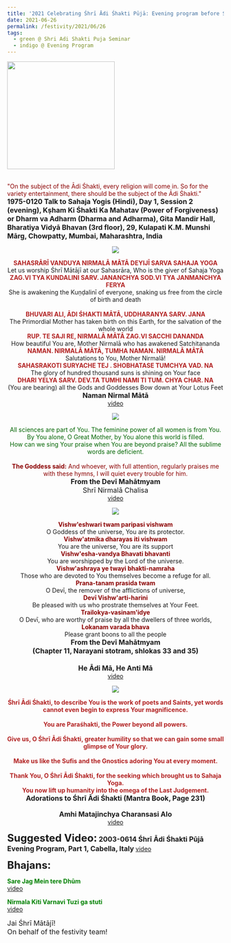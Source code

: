 ```yaml
---
title: '2021 Celebrating Śhrī Ādi Śhakti Pūjā: Evening program before Śhrī Ādi Śhakti Pūjā'
date: 2021-06-26
permalink: /festivity/2021/06/26
tags:
  - green @ Shri Adi Shakti Puja Seminar
  - indigo @ Evening Program
---
```


<div style="text-align: left"><img src="/images/image1.png" width="250" /></div><br>

<p>
<font color="DarkRed">"On the subject of the Ādi Śhakti, every religion will come in. So for the variety entertainment, there should be the subject of the Ādi Śhakti."</font><br>
<font size="+0"><b>1975-0120 Talk to Sahaja Yogis (Hindi), Day 1, Session 2 (evening), Kṣham Ki Śhakti Ka Mahatav (Power of Forgiveness) or Dharm va Adharm (Dharma and Adharma), Gita Mandir Hall, Bharatiya Vidyā Bhavan (3rd floor), 29, Kulapati K.M. Munshi Mārg, Chowpatty, Mumbai, Maharashtra, India</b></font>
</p>

<div style="text-align: center"><img src="/images/image719.png" /></div>

<p style=" text-align:center;">
<font color="FireBrick"><b>  SAHASRĀRĪ VANDUYA NIRMALĀ MĀTĀ DEYIJĪ SARVA SAHAJA YOGA</b></font><br>
Let us worship Śhrī Mātājī at our Sahasrāra, Who is the giver of Sahaja Yoga<br>
<font color="FireBrick"><b>ZAG.VI TYA KUNDALINI SARV. JANANCHYA SOD.VI TYA JANMANCHYA FERYA</b></font><br>
She is awakening the Kuṇḍalinī of everyone, snaking us free from the circle of birth and death<br>
<br>
<font color="FireBrick"><b>BHUVARI ALI, ĀDI ŚHAKTI MĀTĀ, UDDHARANYA SARV. JANA</b></font><br>
The Primordial Mother has taken birth on this Earth, for the salvation of the whole world<br>
<font color="FireBrick"><b>RUP. TE SAJI RE, NIRMALĀ MĀTĀ ZAG.VI SACCHI DANANDA</b></font><br>
How beautiful You are, Mother Nirmalā who has awakened Satchitananda<br>
<font color="FireBrick"><b>NAMAN. NIRMALĀ MĀTĀ, TUMHA NAMAN. NIRMALĀ MĀTĀ</b></font><br>
Salutations to You, Mother Nirmalā!<br>
<font color="FireBrick"><b>SAHASRAKOTI SURYACHE TEJ . SHOBHATASE TUMCHYA VAD. NA</b></font><br>
The glory of hundred thousand suns is shining on Your face<br>
<font color="FireBrick"><b>DHARI YELYA SARV. DEV.TA TUMHI NAMI TI TUM. CHYA CHAR. NA</b></font><br>
(You are bearing) all the Gods and Goddesses Bow down at Your Lotus Feet</font><br>
<font size="+0"><b>Naman Nirmal Mātā</b></font><br>
<a href="https://seven-teams.github.io/Videos_Links.html">video</a>
</p>

<div style="text-align: center"><img src="/images/image720.png" /></div>

<p style=" text-align:center;">
<font color="DarkGreen">All sciences are part of You. The feminine power of all women is from You.<br>
By You alone, O Great Mother, by You alone this world is filled.<br> 
How can we sing Your praise when You are beyond praise? All the sublime words are deficient.</font><br>
<br>
<font color="DarkRed"><b>The Goddess said:</b> And whoever, with full attention, regularly praises me with these hymns, I will quiet every trouble for him.</font><br>
<font size="+0"><b>From the Devī Mahātmyam</b><br>
Shrī Nirmalā Chalisa</font><br>
<a href="https://www.youtube.com/watch?v=NmQ7mIhsVxA&list=PLC8554007A2C98EA0&index=20&ab_channel=AndreeaAiacoboaie">video</a>
</p>

<div style="text-align: center"><img src="/images/image721.png" /></div>

<p style=" text-align:center;">
<font color="DarkRed"><b>Vishw'eshwari twam paripasi vishwam</b></font><br>
O Goddess of the universe, You are its protector.<br>
<font color="DarkRed"><b>Vishw'atmika dharayas iti vishwam</b></font><br>
You are the universe, You are its support<br>
<font color="DarkRed"><b>Vishw'esha-vandya Bhavati bhavanti</b></font><br>
You are worshipped by the Lord of the universe.<br>
<font color="DarkRed"><b>Vishw'ashraya ye twayi bhakti-namraha</b></font><br>
Those who are devoted to You themselves become a refuge for all.<br>
<font color="DarkRed"><b>Prana-tanam prasida twam</b></font><br>
O Devī, the remover of the afflictions of universe,<br>
<font color="DarkRed"><b>Devī Vishw'arti-harini</b></font><br>
Be pleased with us who prostrate themselves at Your Feet.<br>
<font color="DarkRed"><b>Trailokya-vasinam'idye</b></font><br>
O Devī, who are worthy of praise by all the dwellers of three worlds,<br>
<font color="DarkRed"><b>Lokanam varada bhava</b></font><br>
Please grant boons to all the people<br>
<font size="+0"><b>From the Devī Mahātmyam</b></font><br>
<font size="+0"><b>(Chapter 11, Narayani stotram, shlokas 33 and 35)<br>
<br>
He Ādi Mā, He Anti Mā</b></font><br>
<a href="https://seven-teams.github.io/Videos_Links.html">video</a>
</p>


<div style="text-align: center"><img src="/images/image722.png" /></div>

<p style=" text-align:center;">
<font color="FireBrick"><b>Śhrī Ādi Śhakti, to describe You is the work of poets and Saints, yet words cannot even begin to express Your magnificence.</b></font><br>
<br> 
<font color="FireBrick"><b>You are Paraśhakti, the Power beyond all powers.</b></font><br>
<br> 
<font color="FireBrick"><b>Give us, O Śhrī Ādi Śhakti, greater humility so that we can gain some small glimpse of Your glory.</b></font><br>
<br> 
<font color="FireBrick"><b>Make us like the Sufis and the Gnostics adoring You at every moment.</b></font><br>
<br> 
<font color="FireBrick"><b>Thank You, O Śhrī Ādi Śhakti, for the seeking which brought us to Sahaja Yoga.<br>
You now lift up humanity into the omega of the Last Judgement.</b></font><br>
<font size="+0"><b>Adorations to Śhrī Ādi Śhakti (Mantra Book, Page 231)</b></font><br>
<br>
<font size="+0"><b>Amhi Matajinchya Charansasi Alo</b></font><br>
<a href="https://seven-teams.github.io/Videos_Links.html">video</a>
</p>

<font size="+2"><b>Suggested Video:</b></font> 
<font size="+0"><b>2003-0614 Śhrī Ādi Śhakti Pūjā Evening Program, Part 1, Cabella, Italy</b></font>
<a href="https://www.youtube.com/watch?v=Cntqr-yfVUQ&ab_channel=TeachingsofH.H.ShriMatajiNirmalaDevi"> video</a><br>

<font size="+2"><b>Bhajans:</b></font>

<p>
<font color="green"><b>Sare Jag Mein tere Dhūm</b></font><br>
<a href="https://seven-teams.github.io/Videos_Links.html">video</a> 
</p>

<p>
<font color="green"><b>Nirmala Kiti Varnavi Tuzi ga stuti</b></font><br>
<a href="https://www.youtube.com/watch?v=0AzZO9vlF8M&ab_channel=lilysant15">video</a> 
</p>

<p>
<font size="+0">Jai Śhrī Mātājī!<br>
On behalf of the festivity team!</font>
</p>